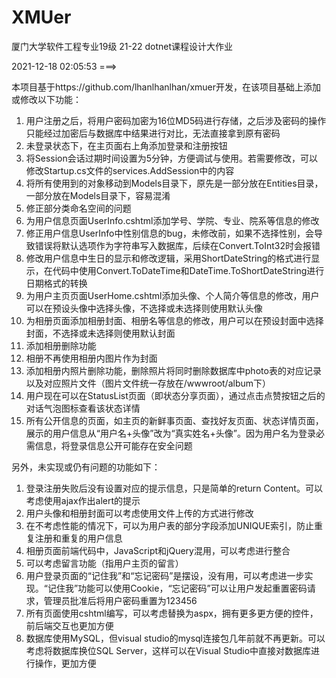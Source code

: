 # XMUer
厦门大学软件工程专业19级 21-22 dotnet课程设计大作业



2021-12-18 02:05:53 ===>



本项目基于https://github.com/lhanlhanlhan/xmuer开发，在该项目基础上添加或修改以下功能：



1. 用户注册之后，将用户密码加密为16位MD5码进行存储，之后涉及密码的操作只能经过加密后与数据库中结果进行对比，无法直接拿到原有密码
2. 未登录状态下，在主页面右上角添加登录和注册按钮
3. 将Session会话过期时间设置为5分钟，方便调试与使用。若需要修改，可以修改Startup.cs文件的services.AddSession中的内容
4. 将所有使用到的对象移动到Models目录下，原先是一部分放在Entities目录，一部分放在Models目录下，容易混淆
5. 修正部分类命名空间的问题
6. 为用户信息页面UserInfo.cshtml添加学号、学院、专业、院系等信息的修改
7. 修正用户信息UserInfo中性别信息的bug，未修改前，如果不选择性别，会导致错误将默认选项作为字符串写入数据库，后续在Convert.ToInt32时会报错
8. 修改用户信息中生日的显示和修改逻辑，采用ShortDateString的格式进行显示，在代码中使用Convert.ToDateTime和DateTime.ToShortDateString进行日期格式的转换
9. 为用户主页页面UserHome.cshtml添加头像、个人简介等信息的修改，用户可以在预设头像中选择头像，不选择或未选择则使用默认头像
10. 为相册页面添加相册封面、相册名等信息的修改，用户可以在预设封面中选择封面，不选择或未选择则使用默认封面
11. 添加相册删除功能
12. 相册不再使用相册内图片作为封面
13. 添加相册内照片删除功能，删除照片将同时删除数据库中photo表的对应记录以及对应照片文件（图片文件统一存放在/wwwroot/album下）
14. 用户现在可以在StatusList页面（即状态分享页面），通过点击点赞按钮之后的对话气泡图标查看该状态详情
15. 所有公开信息的页面，如主页的新鲜事页面、查找好友页面、状态详情页面，展示的用户信息从“用户名+头像”改为“真实姓名+头像”。因为用户名为登录必需信息，将登录信息公开可能存在安全问题



另外，未实现或仍有问题的功能如下：

1. 登录注册失败后没有设置对应的提示信息，只是简单的return Content。可以考虑使用ajax作出alert的提示
2. 用户头像和相册封面可以考虑使用文件上传的方式进行修改
3. 在不考虑性能的情况下，可以为用户表的部分字段添加UNIQUE索引，防止重复注册和重复的用户信息
4. 相册页面前端代码中，JavaScript和jQuery混用，可以考虑进行整合
5. 可以考虑留言功能（指用户主页的留言）
6. 用户登录页面的“记住我”和“忘记密码”是摆设，没有用，可以考虑进一步实现。“记住我”功能可以使用Cookie，“忘记密码”可以让用户发起重置密码请求，管理员批准后将用户密码重置为123456
7. 所有页面使用cshtml编写，可以考虑替换为aspx，拥有更多更方便的控件，前后端交互也更加方便
8. 数据库使用MySQL，但visual studio的mysql连接包几年前就不再更新。可以考虑将数据库换位SQL Server，这样可以在Visual Studio中直接对数据库进行操作，更加方便
